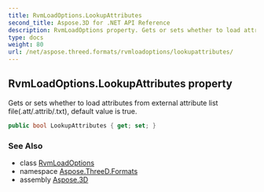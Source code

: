 ```yaml
---
title: RvmLoadOptions.LookupAttributes
second_title: Aspose.3D for .NET API Reference
description: RvmLoadOptions property. Gets or sets whether to load attributes from external attribute list file.att/.attrib/.txt default value is true
type: docs
weight: 80
url: /net/aspose.threed.formats/rvmloadoptions/lookupattributes/
---
```

## RvmLoadOptions.LookupAttributes property

Gets or sets whether to load attributes from external attribute list file(.att/.attrib/.txt), default value is true.

```csharp
public bool LookupAttributes { get; set; }
```

### See Also

* class [RvmLoadOptions](../)
* namespace [Aspose.ThreeD.Formats](../../rvmloadoptions/)
* assembly [Aspose.3D](../../../)


